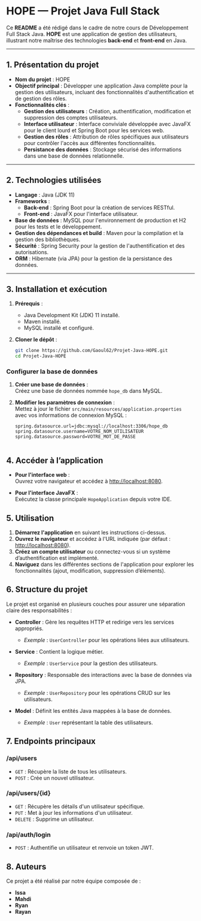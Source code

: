 # HOPE — Projet Java Full Stack

Ce **README** a été rédigé dans le cadre de notre cours de Développement Full Stack Java. **HOPE** est une application de gestion des utilisateurs, illustrant notre maîtrise des technologies **back-end** et **front-end** en Java.

---

## 1. Présentation du projet

- **Nom du projet** : HOPE  
- **Objectif principal** : Développer une application Java complète pour la gestion des utilisateurs, incluant des fonctionnalités d'authentification et de gestion des rôles.  
- **Fonctionnalités clés** :  
  - **Gestion des utilisateurs** : Création, authentification, modification et suppression des comptes utilisateurs.  
  - **Interface utilisateur** : Interface conviviale développée avec JavaFX pour le client lourd et Spring Boot pour les services web.  
  - **Gestion des rôles** : Attribution de rôles spécifiques aux utilisateurs pour contrôler l'accès aux différentes fonctionnalités.  
  - **Persistance des données** : Stockage sécurisé des informations dans une base de données relationnelle.  

---

## 2. Technologies utilisées

- **Langage** : Java (JDK 11)  
- **Frameworks** :  
  - **Back-end** : Spring Boot pour la création de services RESTful.  
  - **Front-end** : JavaFX pour l'interface utilisateur.  
- **Base de données** : MySQL pour l'environnement de production et H2 pour les tests et le développement.  
- **Gestion des dépendances et build** : Maven pour la compilation et la gestion des bibliothèques.  
- **Sécurité** : Spring Security pour la gestion de l'authentification et des autorisations.  
- **ORM** : Hibernate (via JPA) pour la gestion de la persistance des données.  

---

## 3. Installation et exécution

1. **Prérequis** :  
   - Java Development Kit (JDK) 11 installé.  
   - Maven installé.  
   - MySQL installé et configuré.  

2. **Cloner le dépôt** :  
   ```bash
   git clone https://github.com/Gaoul62/Projet-Java-HOPE.git
   cd Projet-Java-HOPE
### Configurer la base de données

1. **Créer une base de données** :  
   Créez une base de données nommée `hope_db` dans MySQL.

2. **Modifier les paramètres de connexion** :  
   Mettez à jour le fichier `src/main/resources/application.properties` avec vos informations de connexion MySQL :

   ```properties
   spring.datasource.url=jdbc:mysql://localhost:3306/hope_db
   spring.datasource.username=VOTRE_NOM_UTILISATEUR
   spring.datasource.password=VOTRE_MOT_DE_PASSE


## 4. Accéder à l’application

- **Pour l'interface web** :  
  Ouvrez votre navigateur et accédez à [http://localhost:8080](http://localhost:8080).

- **Pour l'interface JavaFX** :  
  Exécutez la classe principale `HopeApplication` depuis votre IDE.


## 5. Utilisation

1. **Démarrez l'application** en suivant les instructions ci-dessus.  
2. **Ouvrez le navigateur** et accédez à l'URL indiquée (par défaut : [http://localhost:8080](http://localhost:8080)).  
3. **Créez un compte utilisateur** ou connectez-vous si un système d’authentification est implémenté.  
4. **Naviguez** dans les différentes sections de l'application pour explorer les fonctionnalités (ajout, modification, suppression d’éléments).

## 6. Structure du projet

Le projet est organisé en plusieurs couches pour assurer une séparation claire des responsabilités :

- **Controller** : Gère les requêtes HTTP et redirige vers les services appropriés.  
  - *Exemple* : `UserController` pour les opérations liées aux utilisateurs.

- **Service** : Contient la logique métier.  
  - *Exemple* : `UserService` pour la gestion des utilisateurs.

- **Repository** : Responsable des interactions avec la base de données via JPA.  
  - *Exemple* : `UserRepository` pour les opérations CRUD sur les utilisateurs.

- **Model** : Définit les entités Java mappées à la base de données.  
  - *Exemple* : `User` représentant la table des utilisateurs.

## 7. Endpoints principaux

### **/api/users**

- `GET` : Récupère la liste de tous les utilisateurs.  
- `POST` : Crée un nouvel utilisateur.  

### **/api/users/{id}**

- `GET` : Récupère les détails d'un utilisateur spécifique.  
- `PUT` : Met à jour les informations d'un utilisateur.  
- `DELETE` : Supprime un utilisateur.  

### **/api/auth/login**

- `POST` : Authentifie un utilisateur et renvoie un token JWT.  


## 8. Auteurs

Ce projet a été réalisé par notre équipe composée de :  

- **Issa**  
- **Mahdi**  
- **Ryan**  
- **Rayan**  

